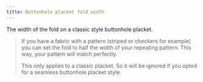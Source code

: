 ```yaml
---
title: Buttonhole placket fold width
---
```


The width of the fold on a classic style buttonhole placket.

> If you have a fabric with a pattern (striped or checkers for example) you can set the fold to half the width of your repeating pattern. This way, your pattern will match perfectly.
> 
> This only applies to a classic placket. So it will be ignored if you opted for a seamless buttonhole placket style.